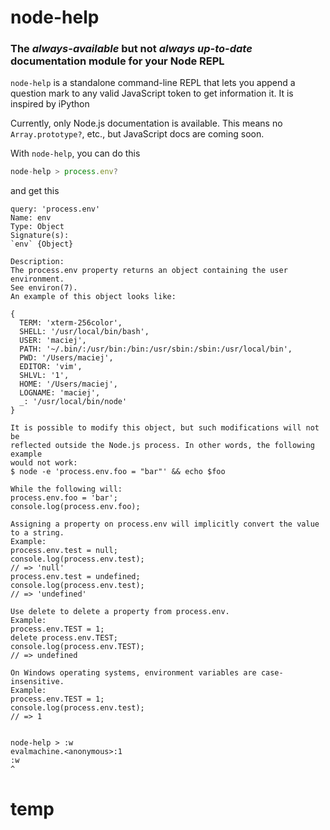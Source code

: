 # node-help

### The *always-available* but not *always up-to-date* documentation module for your Node REPL 

`node-help` is a standalone command-line REPL that lets you append a question mark to any valid JavaScript token to get information it. It is inspired by iPython

Currently, only Node.js documentation is available. This means no `Array.prototype?`, etc., but JavaScript docs are coming soon.

With `node-help`, you can do this

````javascript
node-help > process.env?

````

and get this

````
query: 'process.env'
Name: env
Type: Object
Signature(s):
`env` {Object} 

Description:
The process.env property returns an object containing the user environment.
See environ(7).
An example of this object looks like:

{
  TERM: 'xterm-256color',
  SHELL: '/usr/local/bin/bash',
  USER: 'maciej',
  PATH: '~/.bin/:/usr/bin:/bin:/usr/sbin:/sbin:/usr/local/bin',
  PWD: '/Users/maciej',
  EDITOR: 'vim',
  SHLVL: '1',
  HOME: '/Users/maciej',
  LOGNAME: 'maciej',
  _: '/usr/local/bin/node'
}

It is possible to modify this object, but such modifications will not be
reflected outside the Node.js process. In other words, the following example
would not work:
$ node -e 'process.env.foo = "bar"' && echo $foo

While the following will:
process.env.foo = 'bar';
console.log(process.env.foo);

Assigning a property on process.env will implicitly convert the value
to a string.
Example:
process.env.test = null;
console.log(process.env.test);
// => 'null'
process.env.test = undefined;
console.log(process.env.test);
// => 'undefined'

Use delete to delete a property from process.env.
Example:
process.env.TEST = 1;
delete process.env.TEST;
console.log(process.env.TEST);
// => undefined

On Windows operating systems, environment variables are case-insensitive.
Example:
process.env.TEST = 1;
console.log(process.env.test);
// => 1


node-help > :w
evalmachine.<anonymous>:1
:w
^
````




# temp
